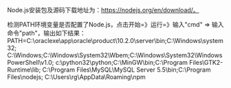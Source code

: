 Node.js安装包及源码下载地址为：https://nodejs.org/en/download/。


检测PATH环境变量是否配置了Node.js，点击开始=》运行=》输入"cmd" => 输入命令"path"，输出如下结果：
PATH=C:\oraclexe\app\oracle\product\10.2.0\server\bin;C:\Windows\system32;
C:\Windows;C:\Windows\System32\Wbem;C:\Windows\System32\WindowsPowerShell\v1.0\;
c:\python32\python;C:\MinGW\bin;C:\Program Files\GTK2-Runtime\lib;
C:\Program Files\MySQL\MySQL Server 5.5\bin;C:\Program Files\nodejs\;
C:\Users\rg\AppData\Roaming\npm